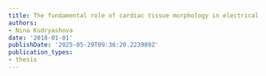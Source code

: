 ```yaml
---
title: The fundamental role of cardiac tissue morphology in electrical signal propagation
authors:
- Nina Kudryashova
date: '2018-01-01'
publishDate: '2025-05-29T09:36:20.223989Z'
publication_types:
- thesis
---
```

